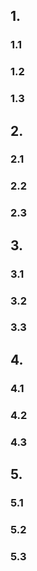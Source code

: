 <a name="zQNGW"></a>
## 1. 
<a name="es1T4"></a>

### 1.1 
<a name="phN52"></a>
### 1.2
<a name="qUkKj"></a>
### 1.3
<a name="gumhk"></a>
## 2.
<a name="nVqZb"></a>
### 2.1
<a name="vUR4K"></a>

### 2.2
<a name="STqEr"></a>
### 2.3
<a name="sSQSx"></a>
## 3.
<a name="y9838"></a>
### 3.1
<a name="zuZXh"></a>
### 3.2
<a name="uoTKU"></a>
### 3.3
<a name="x0raO"></a>
## 4.
<a name="tritF"></a>
### 4.1
<a name="blSCS"></a>
### 4.2
<a name="gLyTv"></a>
### 4.3
<a name="p3oVq"></a>
## 5.
<a name="Gde5V"></a>
### 5.1
<a name="DQsKU"></a>
### 5.2

<a name="ERmj4"></a>

### 5.3

